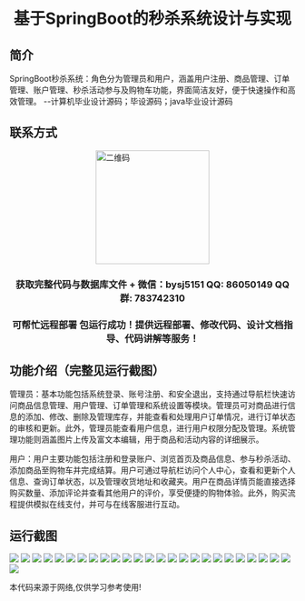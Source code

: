 <p><h1 align="center">基于SpringBoot的秒杀系统设计与实现</h1></p>

## 简介
SpringBoot秒杀系统：角色分为管理员和用户，涵盖用户注册、商品管理、订单管理、账户管理、秒杀活动参与及购物车功能，界面简洁友好，便于快速操作和高效管理。    --计算机毕业设计源码；毕设源码；java毕业设计源码


## 联系方式
<img src="https://bs-1329754181.cos.ap-shanghai.myqcloud.com/wx.jpg" alt="二维码" style="display: block; margin: 0 auto;" width="200px">
<p><h3 align="center">获取完整代码与数据库文件 + 微信：bysj5151 QQ: 86050149 QQ群: 783742310</h3></p>
<p><h3 align="center">可帮忙远程部署 包运行成功！提供远程部署、修改代码、设计文档指导、代码讲解等服务！</h3></p>

## 功能介绍（完整见运行截图）
管理员：基本功能包括系统登录、账号注册、和安全退出，支持通过导航栏快速访问商品信息管理、用户管理、订单管理和系统设置等模块。管理员可对商品进行信息的添加、修改、删除及管理库存，并能查看和处理用户订单情况，进行订单状态的审核和更新。此外，管理员能查看用户信息，进行用户权限分配及管理。系统管理功能则涵盖图片上传及富文本编辑，用于商品和活动内容的详细展示。

用户：用户主要功能包括注册和登录账户、浏览首页及商品信息、参与秒杀活动、添加商品至购物车并完成结算。用户可通过导航栏访问个人中心，查看和更新个人信息、查询订单状态，以及管理收货地址和收藏夹。用户在商品详情页能直接选择购买数量、添加评论并查看其他用户的评价，享受便捷的购物体验。此外，购买流程提供模拟在线支付，并可与在线客服进行互动。


## 运行截图
![](https://bs-1329754181.cos.ap-shanghai.myqcloud.com/spring/SeckillSystemDesignAndImplementation/img/001.jpg)
![](https://bs-1329754181.cos.ap-shanghai.myqcloud.com/spring/SeckillSystemDesignAndImplementation/img/002.jpg)
![](https://bs-1329754181.cos.ap-shanghai.myqcloud.com/spring/SeckillSystemDesignAndImplementation/img/003.jpg)
![](https://bs-1329754181.cos.ap-shanghai.myqcloud.com/spring/SeckillSystemDesignAndImplementation/img/004.jpg)
![](https://bs-1329754181.cos.ap-shanghai.myqcloud.com/spring/SeckillSystemDesignAndImplementation/img/005.jpg)
![](https://bs-1329754181.cos.ap-shanghai.myqcloud.com/spring/SeckillSystemDesignAndImplementation/img/006.jpg)
![](https://bs-1329754181.cos.ap-shanghai.myqcloud.com/spring/SeckillSystemDesignAndImplementation/img/007.jpg)
![](https://bs-1329754181.cos.ap-shanghai.myqcloud.com/spring/SeckillSystemDesignAndImplementation/img/008.jpg)
![](https://bs-1329754181.cos.ap-shanghai.myqcloud.com/spring/SeckillSystemDesignAndImplementation/img/009.jpg)
![](https://bs-1329754181.cos.ap-shanghai.myqcloud.com/spring/SeckillSystemDesignAndImplementation/img/010.jpg)
![](https://bs-1329754181.cos.ap-shanghai.myqcloud.com/spring/SeckillSystemDesignAndImplementation/img/011.jpg)
![](https://bs-1329754181.cos.ap-shanghai.myqcloud.com/spring/SeckillSystemDesignAndImplementation/img/012.jpg)
![](https://bs-1329754181.cos.ap-shanghai.myqcloud.com/spring/SeckillSystemDesignAndImplementation/img/013.jpg)
![](https://bs-1329754181.cos.ap-shanghai.myqcloud.com/spring/SeckillSystemDesignAndImplementation/img/014.jpg)
![](https://bs-1329754181.cos.ap-shanghai.myqcloud.com/spring/SeckillSystemDesignAndImplementation/img/015.jpg)
![](https://bs-1329754181.cos.ap-shanghai.myqcloud.com/spring/SeckillSystemDesignAndImplementation/img/016.jpg)
![](https://bs-1329754181.cos.ap-shanghai.myqcloud.com/spring/SeckillSystemDesignAndImplementation/img/017.jpg)
![](https://bs-1329754181.cos.ap-shanghai.myqcloud.com/spring/SeckillSystemDesignAndImplementation/img/018.jpg)
![](https://bs-1329754181.cos.ap-shanghai.myqcloud.com/spring/SeckillSystemDesignAndImplementation/img/019.jpg)
![](https://bs-1329754181.cos.ap-shanghai.myqcloud.com/spring/SeckillSystemDesignAndImplementation/img/020.jpg)
![](https://bs-1329754181.cos.ap-shanghai.myqcloud.com/spring/SeckillSystemDesignAndImplementation/img/021.jpg)
![](https://bs-1329754181.cos.ap-shanghai.myqcloud.com/spring/SeckillSystemDesignAndImplementation/img/022.jpg)
![](https://bs-1329754181.cos.ap-shanghai.myqcloud.com/spring/SeckillSystemDesignAndImplementation/img/023.jpg)
![](https://bs-1329754181.cos.ap-shanghai.myqcloud.com/spring/SeckillSystemDesignAndImplementation/img/024.jpg)
![](https://bs-1329754181.cos.ap-shanghai.myqcloud.com/spring/SeckillSystemDesignAndImplementation/img/025.jpg)
![](https://bs-1329754181.cos.ap-shanghai.myqcloud.com/spring/SeckillSystemDesignAndImplementation/img/026.jpg)

<p>本代码来源于网络,仅供学习参考使用!</p>
